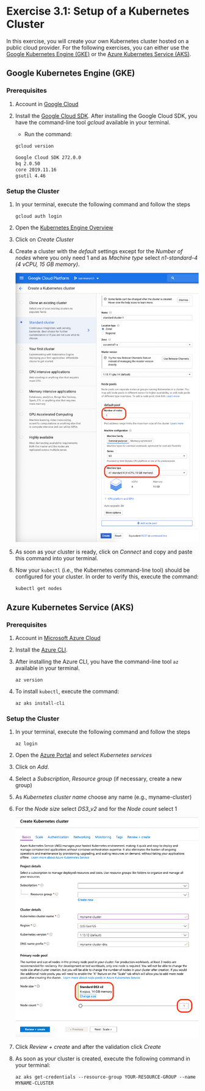 # Exercise 3.1: Setup of a Kubernetes Cluster

In this exercise, you will create your own Kubernetes cluster hosted on a public cloud provider. For the following exercises, you can either use the [Google Kubernetes Engine (GKE)](https://cloud.google.com/kubernetes-engine/) or the [Azure Kubernetes Service (AKS)](https://azure.microsoft.com/en-us/services/kubernetes-service/).

## Google Kubernetes Engine (GKE)

### Prerequisites
1. Account in [Google Cloud](http://cloud.google.com/)

1. Install the [Google Cloud SDK](https://cloud.google.com/sdk/install). After installing the Google Cloud SDK, you have the command-line tool *gcloud* available in your terminal. 

    * Run the command: 
    ```console
    gcloud version
    ```

    ```source
    Google Cloud SDK 272.0.0
    bq 2.0.50
    core 2019.11.16
    gsutil 4.46
    ```

### Setup the Cluster
1. In your terminal, execute the following command and follow the steps

    ```console
    gcloud auth login
    ```

1. Open the [Kubernetes Engine Overview](https://console.cloud.google.com/kubernetes)

1. Click on *Create Cluster*

1. Create a cluster with the *default* settings except for the *Number of nodes* where you only need 1 and as *Machine type* select *n1-standard-4 (4 vCPU, 15 GB memory)*.

    ![K8s Cluster in GKE](./assets/create_gke_cluster.png)

1. As soon as your cluster is ready, click on *Connect* and copy and paste this command into your terminal.

1. Now your `kubectl` (i.e., the Kubernetes command-line tool) should be configured for your cluster. In order to verify this, execute the command: 

    ```console
    kubectl get nodes
    ```

## Azure Kubernetes Service (AKS) 

### Prerequisites
1. Account in [Microsoft Azure Cloud](https://azure.microsoft.com/)

1. Install the [Azure CLI](https://docs.microsoft.com/en-us/cli/azure/install-azure-cli?view=azure-cli-latest).

1. After installing the Azure CLI, you have the command-line tool `az` available in your terminal.

    ```console
    az version
    ```

1. To install `kubectl`, execute the command:

    ```console
    az aks install-cli
    ```

### Setup the Cluster
1. In your terminal, execute the following command and follow the steps

    ```console
    az login
    ```

1. Open the [Azure Portal](https://portal.azure.com/) and select *Kubernetes services*

1. Click on *Add*.

1. Select a *Subscription*, *Resource group* (if necessary, create a new group)

1. As *Kubernetes cluster name* choose any name (e.g., myname-cluster)

1. For the *Node size* select *DS3_v2* and for the *Node count* select 1

    ![K8s Cluster in AKS](./assets/create_aks_cluster.png)

1. Click *Review + create* and after the validation click *Create*

1. As soon as your cluster is created, execute the following command in your terminal:

    ```console
    az aks get-credentials --resource-group YOUR-RESOURCE-GROUP --name MYNAME-CLUSTER
    ```
